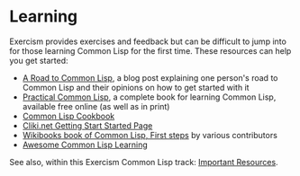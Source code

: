 # Learning

Exercism provides exercises and feedback but can be difficult to jump into for those learning Common Lisp for the first time. 
These resources can help you get started:

* [A Road to Common Lisp][road-to-cl], a blog post explaining one person's road to Common Lisp and their opinions on how to get started with it
* [Practical Common Lisp][practical-cl], a complete book for learning Common Lisp, available free online (as well as in print)
* [Common Lisp Cookbook][cl-cookbook]
* [Cliki.net Getting Start Started Page][cliki-getting-started]
* [Wikibooks book of Common Lisp, First steps][wikibooks-cl-first-steps]
  by various contributors
* [Awesome Common Lisp Learning][awesome-cl]

See also, within this Exercism Common Lisp track: [Important Resources][track-resources].

[awesome-cl]: https://github.com/GustavBertram/awesome-common-lisp-learning
[cl-cookbook]: https://lispcookbook.github.io/cl-cookbook/
[cliki-getting-started]: http://cliki.net/Getting%20Started
[practical-cl]: http://www.gigamonkeys.com/book/
[road-to-cl]: http://stevelosh.com/blog/2018/08/a-road-to-common-lisp/
[track-resources]: /docs/tracks/common-lisp
[wikibooks-cl-first-steps]: http://en.wikibooks.org/wiki/Common_Lisp/First_steps
